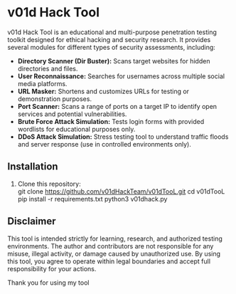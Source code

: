 # v01d Hack Tool

v01d Hack Tool is an educational and multi-purpose penetration testing toolkit designed for ethical hacking and security research. 
It provides several modules for different types of security assessments, including:

- **Directory Scanner (Dir Buster):** Scans target websites for hidden directories and files.  
- **User Reconnaissance:** Searches for usernames across multiple social media platforms.  
- **URL Masker:** Shortens and customizes URLs for testing or demonstration purposes.  
- **Port Scanner:** Scans a range of ports on a target IP to identify open services and potential vulnerabilities.  
- **Brute Force Attack Simulation:** Tests login forms with provided wordlists for educational purposes only.  
- **DDoS Attack Simulation:** Stress testing tool to understand traffic floods and server response (use in controlled environments only).  

## Installation

1. Clone this repository:  
   git clone https://github.com/v01dHackTeam/v01dTooL.git
   cd v01dTooL
   pip install -r requirements.txt
   python3 v01dhack.py

## Disclaimer

This tool is intended strictly for learning, research, and authorized testing environments.
The author and contributors are not responsible for any misuse, illegal activity, or damage caused by unauthorized use.
By using this tool, you agree to operate within legal boundaries and accept full responsibility for your actions.

Thank you for using my tool
   
